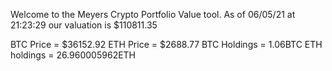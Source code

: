 Welcome to the Meyers Crypto Portfolio Value tool. 
As of 06/05/21 at 21:23:29 our valuation is $110811.35 

BTC Price = $36152.92
 ETH Price = $2688.77
BTC Holdings = 1.06BTC
 ETH holdings = 26.960005962ETH 
